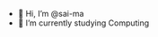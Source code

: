 - 👋 Hi, I’m @sai-ma
- 🌱 I’m currently studying Computing

<!---
sai-ma/sai-ma is a ✨ special ✨ repository because its `README.md` (this file) appears on your GitHub profile.
You can click the Preview link to take a look at your changes.
--->
